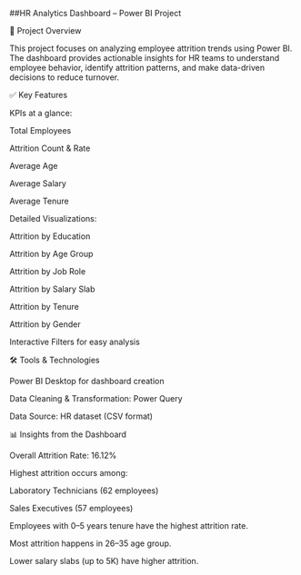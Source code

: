 ##HR Analytics Dashboard – Power BI Project

📌 Project Overview

This project focuses on analyzing employee attrition trends using Power BI. The dashboard provides actionable insights for HR teams to understand employee behavior, identify attrition patterns, and make data-driven decisions to reduce turnover.

✅ Key Features

KPIs at a glance:

Total Employees

Attrition Count & Rate

Average Age

Average Salary

Average Tenure

Detailed Visualizations:

Attrition by Education

Attrition by Age Group

Attrition by Job Role

Attrition by Salary Slab

Attrition by Tenure

Attrition by Gender

Interactive Filters for easy analysis

🛠 Tools & Technologies

Power BI Desktop for dashboard creation

Data Cleaning & Transformation: Power Query

Data Source: HR dataset (CSV format)

📊 Insights from the Dashboard

Overall Attrition Rate: 16.12%

Highest attrition occurs among:

Laboratory Technicians (62 employees)

Sales Executives (57 employees)

Employees with 0–5 years tenure have the highest attrition rate.

Most attrition happens in 26–35 age group.

Lower salary slabs (up to 5K) have higher attrition.





